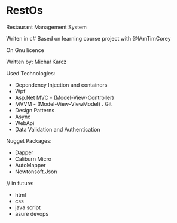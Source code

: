 # RestOs
Restaurant Management System

Writen in c#
Based on learning course project with @IAmTimCorey

On Gnu licence

Written by: Michał Karcz


Used Technologies:
- Dependency Injection and containers
- Wpf
- Asp.Net MVC - (Model-View-Controller)
- MVVM - (Model-View-ViewModel)
. Git
- Design Patterns
- Async
- WebApi
- Data Validation and Authentication

Nugget Packages:
- Dapper
- Caliburn Micro
- AutoMapper
- Newtonsoft.Json



// in future:
- html
- css
- java script
- asure devops
